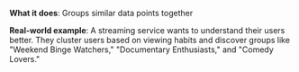**What it does**: Groups similar data points together

**Real-world example**: A streaming service wants to understand their users better. They cluster users based on viewing habits and discover groups like "Weekend Binge Watchers," "Documentary Enthusiasts," and "Comedy Lovers."